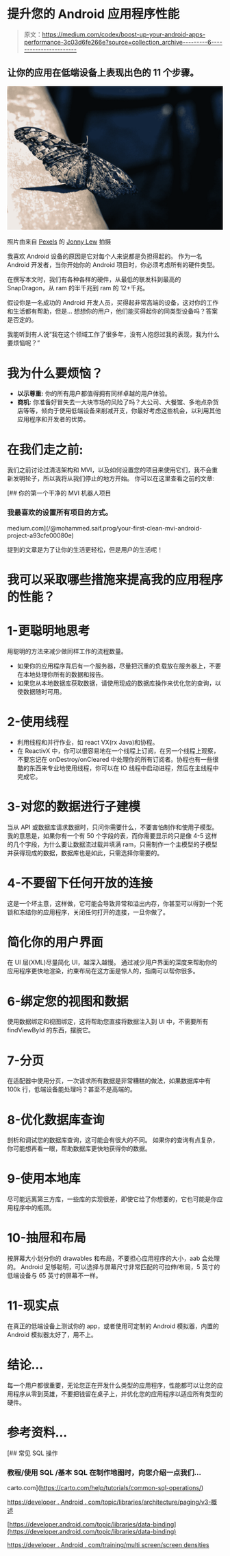 # 提升您的 Android 应用程序性能

> 原文：<https://medium.com/codex/boost-up-your-android-apps-performance-3c03d6fe266e?source=collection_archive---------6----------------------->

## 让你的应用在低端设备上表现出色的 11 个步骤。

![](img/616a93d68e8a910803aeec617cf68ee8.png)

照片由来自 [Pexels](https://www.pexels.com/photo/selective-focus-photography-of-gray-and-blue-moth-perched-on-brown-surface-1212755/?utm_content=attributionCopyText&utm_medium=referral&utm_source=pexels) 的 [Jonny Lew](https://www.pexels.com/@jonnylew?utm_content=attributionCopyText&utm_medium=referral&utm_source=pexels) 拍摄

我喜欢 Android 设备的原因是它对每个人来说都是负担得起的。
作为一名 Android 开发者，当你开始你的 Android 项目时，你必须考虑所有的硬件类型。

在撰写本文时，我们有各种各样的硬件，从最低的联发科到最高的 SnapDragon，从 ram 的半千兆到 ram 的 12+千兆。

假设你是一名成功的 Android 开发人员，买得起非常高端的设备，这对你的工作和生活都有帮助，但是…
想想你的用户，他们能买得起你的同类型设备吗？答案是否定的。

我能听到有人说“我在这个领域工作了很多年，没有人抱怨过我的表现，我为什么要烦恼呢？”

# 我为什么要烦恼？

*   **以示尊重:**
    你的所有用户都值得拥有同样卓越的用户体验。
*   **商机:**
    你准备好冒失去一大块市场的风险了吗？大公司、大餐馆、多地点杂货店等等，倾向于使用低端设备来削减开支，你最好考虑这些机会，以利用其他应用程序和开发者的优势。

# 在我们走之前:

我们之前讨论过清洁架构和 MVI，以及如何设置您的项目来使用它们，我不会重新发明轮子，所以我将从我们停止的地方开始。
你可以在这里查看之前的文章:

[](/@mohammed.saif.prog/your-first-clean-mvi-android-project-a93cfe00080e) [## 你的第一个干净的 MVI 机器人项目

### 我最喜欢的设置所有项目的方式。

medium.com](/@mohammed.saif.prog/your-first-clean-mvi-android-project-a93cfe00080e) 

提到的文章是为了让你的生活更轻松，但是用户的生活呢！

# 我可以采取哪些措施来提高我的应用程序的性能？

# 1-更聪明地思考

用聪明的方法来减少做同样工作的流程数量。

*   如果你的应用程序背后有一个服务器，尽量把沉重的负载放在服务器上，不要在本地处理你所有的数据和报告。
*   如果您从本地数据库获取数据，请使用现成的数据库操作来优化您的查询，以使数据随时可用。

# 2-使用线程

*   利用线程和并行作业，如 react VX(rx Java)和协程。
*   在 ReactivX 中，你可以很容易地在一个线程上订阅，在另一个线程上观察，不要忘记在 onDestroy/onCleared 中处理你的所有订阅者。协程也有一些很酷的东西来专业地使用线程，你可以在 IO 线程中启动进程，然后在主线程中完成它。

# 3-对您的数据进行子建模

当从 API 或数据库请求数据时，只问你需要什么，不要害怕制作和使用子模型。
我的意思是，如果你有一个有 50 个字段的表，而你需要显示的只是像 4-5 这样的几个字段，为什么要让数据流过载并填满 ram，只需制作一个主模型的子模型并获得现成的数据，数据库也是如此，只需选择你需要的。

# 4-不要留下任何开放的连接

这是一个坏主意，这样做，它可能会导致异常和溢出内存，你甚至可以得到一个死锁和冻结你的应用程序，关闭任何打开的连接，一旦你做了。

# 简化你的用户界面

在 UI 层(XML)尽量简化 UI，越深入越慢。
通过减少用户界面的深度来帮助你的应用程序更快地渲染，约束布局在这方面是惊人的，指南可以帮你很多。

# 6-绑定您的视图和数据

使用数据绑定和视图绑定，这将帮助您直接将数据注入到 UI 中，不需要所有 findViewById 的东西，摆脱它。

# 7-分页

在适配器中使用分页，一次请求所有数据是非常糟糕的做法，如果数据库中有 100k 行，低端设备能处理吗？甚至不是高端的。

# 8-优化数据库查询

剖析和调试您的数据库查询，这可能会有很大的不同。
如果你的查询有点复杂，你可能想再看一眼，帮助数据库更快地获得你的数据。

# 9-使用本地库

尽可能远离第三方库，一些库的实现很差，即使它给了你想要的，它也可能是你应用程序中的瓶颈。

# 10-抽屉和布局

按屏幕大小划分你的 drawables 和布局，不要担心应用程序的大小，aab 会处理的。
Android 足够聪明，可以选择与屏幕尺寸非常匹配的可拉伸/布局，5 英寸的低端设备与 65 英寸的屏幕不一样。

# 11-现实点

在真正的低端设备上测试你的 app，或者使用可定制的 Android 模拟器，内置的 Android 模拟器太好了，用不上。

# 结论…

每一个用户都很重要，无论您正在开发什么类型的应用程序，性能都可以让您的应用程序从零到英雄，不要把钱留在桌子上，并优化您的应用程序以适应所有类型的硬件。

# 参考资料…

[](https://carto.com/help/tutorials/common-sql-operations/) [## 常见 SQL 操作

### 教程/使用 SQL /基本 SQL 在制作地图时，向您介绍一点我们…

carto.com](https://carto.com/help/tutorials/common-sql-operations/) 

[https://developer . Android . com/topic/libraries/architecture/paging/v3-概述](https://developer.android.com/topic/libraries/architecture/paging/v3-overview)

[https://developer.android.com/topic/libraries/data-binding](https://developer.android.com/topic/libraries/data-binding)

[https://developer . Android . com/training/multi screen/screen densities](https://developer.android.com/training/multiscreen/screendensities)